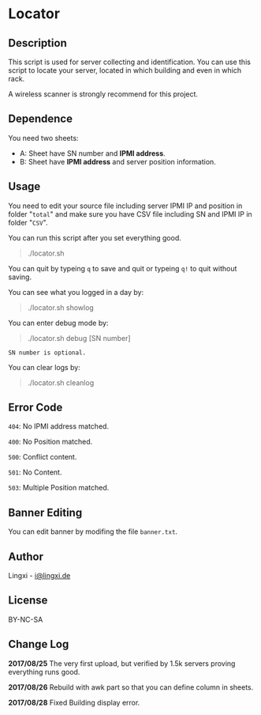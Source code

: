 # Locator

## Description

This script is used for server collecting and identification. You can use this script to locate your server, located in which building and even in which rack.

A wireless scanner is strongly recommend for this project.

## Dependence

You need two sheets:

- A: Sheet have SN number and **IPMI address**.
- B: Sheet have **IPMI address** and server position information.

## Usage

You need to edit your source file including server IPMI IP and position in folder "`total`" and make sure you have  CSV file including SN and IPMI IP in folder "`CSV`".

You can run this script after you set everything good.

> ./locator.sh

You can quit by typeing `q` to save and quit or typeing `q!` to quit without saving.

You can see what you logged in a day by:

> ./locator.sh showlog

You can enter debug mode by:

> ./locator.sh debug [SN number]

`SN number is optional.`

You can clear logs by:

> ./locator.sh cleanlog

## Error Code

`404`: No IPMI address matched.

`400`: No Position matched.

`500`: Conflict content.

`501`: No Content.

`503`: Multiple Position matched.

## Banner Editing

You can edit banner by modifing the file `banner.txt`.

## Author
Lingxi - i@lingxi.de

## License
BY-NC-SA

## Change Log
**2017/08/25**   The very first upload, but verified by 1.5k servers proving everything runs good.

**2017/08/26**   Rebuild with awk part so that you can define column in sheets.

**2017/08/28**   Fixed Building display error.
